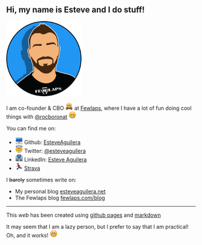 ## Hi, my name is Esteve and I do stuff!
<img src="images/me.png" width="200px" height="200px"/>

I am co-founder & CBO <img src="images/emojis/bowtie.png" width="20px" height="20px"/> at [Fewlaps](http://fewlaps.com), where I have a lot of fun doing cool things with [@rocboronat](https://github.com/rocboronat) <img src="images/emojis/grin.png" width="20px" height="20px"/>

You can find me on:

- <img src="images/emojis/computer.png" width="20px" height="20px"/> Github: [EsteveAguilera](http://github.com/EsteveAguilera)
- <img src="images/emojis/innocent.png" width="20px" height="20px"/> Twitter: [@esteveaguilera](https://twitter.com/esteveaguilera)
- <img src="images/emojis/necktie.png" width="20px" height="20px"/> LinkedIn: [Esteve Aguilera](https://www.linkedin.com/in/esteveaguilera/)
- <img src="images/emojis/running.png" width="20px" height="20px"/> [Strava](https://www.strava.com/athletes/5770095)

I ~~barely~~ sometimes write on:

- My personal blog [esteveaguilera.net](http://esteveaguilera.net)
- The Fewlaps blog [fewlaps.com/blog](http://fewlaps.com/blog/)

------
This *web* has been created using [github pages](https://pages.github.com/) and [markdown](https://guides.github.com/features/mastering-markdown/)

It may seem that I am a lazy person, but I prefer to say that I am practical! Oh, and it works! <img src="images/emojis/grin.png" width="20px" height="20px"/>
